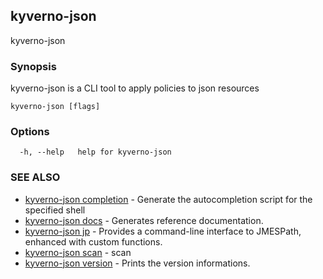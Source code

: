 ## kyverno-json

kyverno-json

### Synopsis

kyverno-json is a CLI tool to apply policies to json resources

```
kyverno-json [flags]
```

### Options

```
  -h, --help   help for kyverno-json
```

### SEE ALSO

* [kyverno-json completion](kyverno-json_completion.md)	 - Generate the autocompletion script for the specified shell
* [kyverno-json docs](kyverno-json_docs.md)	 - Generates reference documentation.
* [kyverno-json jp](kyverno-json_jp.md)	 - Provides a command-line interface to JMESPath, enhanced with custom functions.
* [kyverno-json scan](kyverno-json_scan.md)	 - scan
* [kyverno-json version](kyverno-json_version.md)	 - Prints the version informations.

